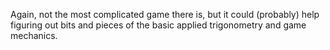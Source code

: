 Again, not the most complicated game there is, but it could (probably) help figuring out bits and pieces of the basic applied trigonometry and game mechanics.